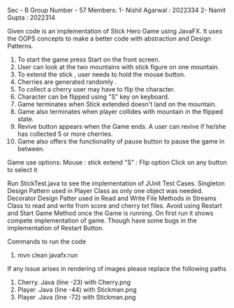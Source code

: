 Sec - B
Group Number - 57
Members:
1- Nishil Agarwal : 2022334
2- Namit Gupta : 2022314

Given code is an implementation of Stick Hero Game using JavaFX.
It uses the OOPS concepts to make a better code with abstraction and Design Patterns.

1. To start the game press Start on the front screen.
2. User can look at the two mountains with stick figure on one mountain.
3. To extend the stick , user needs to hold the mouse button.
4. Cherries are generated randomly .
5. To collect a cherry user may have to flip the character.
6. Character can be flipped using "S" key on keyboard.
7. Game terminates when Stick extended doesn't land on the mountain.
8. Game also terminates when player collides with mountain in the flipped state.
9. Revive button appears when the Game ends. A user can revive if he/she has collected 5 or more cherries.
10. Game also offers the functionality of pause button to pause the game in between.


Game use options:
Mouse : stick extend
"S" : Flip option
Click on any button to select it

Run StickTest.java to see the implementation of JUnit Test Cases.
Singleton Design Pattern used in Player Class as only one object was needed.
Decorator Design Patter used in Read and Write File Methods in Streams Class to read and write from score and cherry txt files.
Avoid using Restart and Start Game Method once the Game is running.
On first run it shows compete implementation of game. Though have some bugs in the implementation of Restart Button.

Commands to run the code
1. mvn clean javafx:run



If any issue arises in rendering of images please replace the following paths
1. Cherry. Java (line -23) with Cherry.png
2. Player .Java (line -44) with Stickman.png
3. Player .Java (line -72) with Stickman.png
